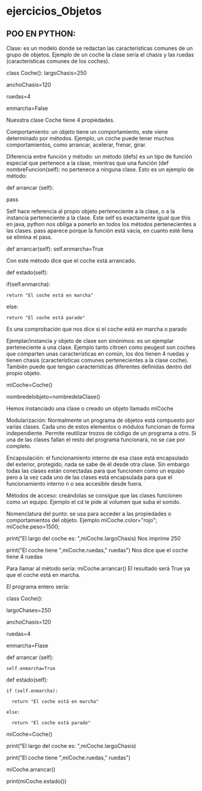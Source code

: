 # ejercicios_Objetos

POO EN PYTHON:
--------------

Clase: es un modelo donde se redactan las características comunes de un grupo de objetos.
Ejemplo de un coche la clase sería el chasis y las ruedas (características comunes de los coches).


class Coche():
  largoChasis=250
  
  anchoChasis=120
  
  ruedas=4
  
  enmarcha=False
 
 Nuesstra clase Coche tiene 4 propiedades.
 
 Comportamiento: un objeto tiene un comportamiento, este viene determinado por métodos.
 Ejemplo, un coche puede tener muchos comportamientos, como arrancar, acelerar, frenar, girar.
 
 Diferencia entre función y método: un método (defs) es un tipo de función especial que pertenece a la clase, mientras que una función (def nombreFuncion(self): no pertenece a ninguna clase.
 Esto es un ejemplo de método:
 
  def arrancar (self):
  
  pass
  
Self hace referencia al propio objeto perteneciente a la clase, o a la instancia perteneciente a la clase. Este self es exactamente igual que this en java, python nos obliga a ponerlo en todos los métodos pertenecientes a  las clases.
pass aparece porque la función está vacía, en cuanto esté llena se elimina el pass.


def arrancar(self):
  self.enmarcha=True
  
 Con este método dice que el coche está arrancado.

def estado(self):

  if(self.enmarcha):
  
    return "El coche está en marcha"
    
  else:
  
    return "El coche está parado"
    
  Es una comprobación que nos dice si el coche está en marcha o parado
  
  
Ejemplar/instancia y objeto de clase son sinónimos: es un ejemplar perteneciente a una clase.
Ejemplo tanto citroen como peugeot son coches que comparten unas características en común, los dos tienen 4 ruedas y tienen chasis (características comunes pertenecientes a la clase coche). También
puede que tengan características diferentes definidas dentro del propio objeto.

miCoche=Coche()

nombredelobjeto=nombredelaClase()

Hemos instanciado una clase o creado un objeto llamado miCoche

Modularización: Normalmente un programa de objetos está compuesto por varias clases. Cada uno de estos elementos o módulos funcionan de forma independiente.
Permite reutilizar trozos de código de un programa a otro. Si una de las clases fallan el resto del programa funcionará, no se cae por completo.

Encapsulación: el funcionamiento interno de esa clase está encapsulado del exterior, protegido, nada se sabe de él desde otra clase. Sin embargo todas las clases están conectadas para que funcionen como un equipo pero a la vez cada uno de las clases está encapsulada para que el funcionamiento interno n o sea accesible desde fuera.

Métodos de acceso: creándolas se consigue que las clases funcionen como un equipo.
Ejemplo el cd le pide al volumen que suba el sonido.

Nomenclatura del punto: se usa para acceder a las propiedades o comportamientos del objeto. Ejemplo miCoche.color="rojo";
miCoche.peso=1500;

print("El largo del coche es: ",miCoche.largoChasis)
Nos imprime 250

print("El coche tiene ",miCoche.ruedas," ruedas")
Nos dice que el coche tiene 4 ruedas

Para llamar al método sería: miCoche.arrancar()
El resultado será True ya que el coche está en marcha.


El programa entero sería:

class Coche():

  largoChases=250
  
  anchoChasis=120
  
  ruedas=4
  
  enmarcha=Flase
  
  
  def arrancar (self):
    
    self.enmarcha=True
    
    
  def estado(self):
  
    if (self.enmarcha):
    
      return "El coche está en marcha"
      
    else:
    
      return "El coche está parado"
  
miCoche=Coche()

print("El largo del coche es: ",miCoche.largoChasis)

print("El coche tiene ",miCoche.ruedas," ruedas")

miCoche.arrancar()

print(miCoche.estado())
